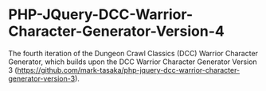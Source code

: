 # PHP-JQuery-DCC-Warrior-Character-Generator-Version-4
The fourth iteration of the Dungeon Crawl Classics (DCC) Warrior Character Generator, which builds upon the DCC Warrior Character Generator Version 3 (https://github.com/mark-tasaka/php-jquery-dcc-warrior-character-generator-version-3).
